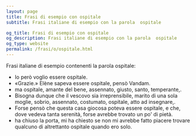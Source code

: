 ```yaml
---
layout: page
title: Frasi di esempio con ospitale 
subtitle: Frasi italiane di esempio con la parola  ospitale

og_title: Frasi di esempio con ospitale 
og_description: Frasi italiane di esempio con la parola  ospitale
og_type: website
permalink: /frasi/o/ospitale.html
---
```


Frasi italiane di esempio contenenti la parola ospitale:


- Io però voglio essere ospitale.
- «Grazie.» Elène sapeva essere ospitale, pensò Vandam.
- ma ospitale, amante del bene, assennato, giusto, santo, temperante,.
- Bisogna dunque che il vescovo sia irreprensibile, marito di una sola moglie, sobrio, assennato, costumato, ospitale, atto ad insegnare,.
- Forse pensò che questa casa giocosa poteva essere ospitale, e che, dove vedeva tanta serenità, forse avrebbe trovato un po' di pietà.
- ha chiuso la porta, mi ha chiesto se non mi avrebbe fatto piacere trovare qualcuno di altrettanto ospitale quando ero solo.
